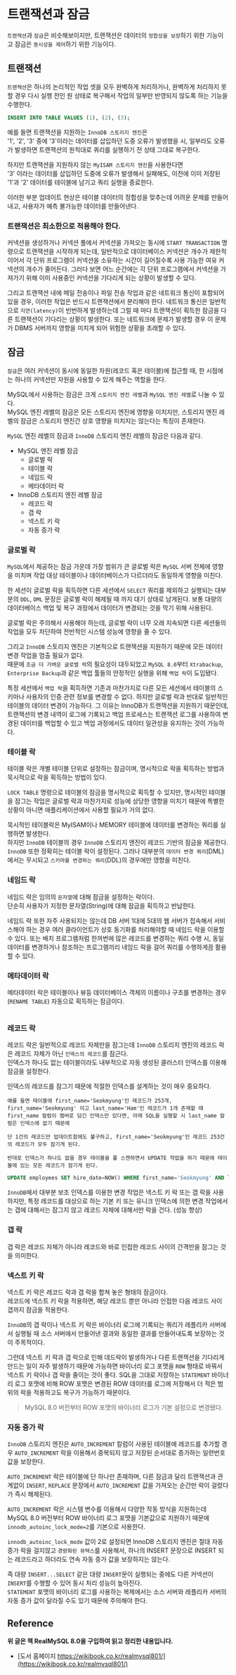# 트랜잭션과 잠금

`트랜잭션`과 `잠금`은 비슷해보이지만, 트랜잭션은 데이터의 `정합성을 보장`하기 위한 기능이고 잠금은 `동시성을 제어`하기 위한 기능이다.   

## 트랜잭션

`트랜잭션`은 하나의 논리적인 작업 셋을 모두 완벽하게 처리하거나, 완벽하게 처리하지 못할 경우 다시 실행 전인 원 상태로 복구해서 작업의 일부만 반영되지 않도록 하는 기능을 수행한다.

```sql
INSERT INTO TABLE VALUES (1), (2), (3);
```

예를 들면 트랜잭션을 지원하는 `InnoDB 스토리지 엔진`은  
'1', '2', '3' 중에 '3'이라는 데이터를 삽입하던 도중 오류가 발생했을 시, 일부라도 오류가 발생하면 트랜잭션의 원칙대로 쿼리를 실행하기 전 상태 그대로 복구한다.
  
하지만 트랜잭션을 지원하지 않는 `MyISAM 스토리지 엔진`을 사용한다면  
'3' 이라는 데이터를 삽입하던 도중에 오류가 발생해서 실패해도, 이전에 이미 저장된 '1'과 '2' 데이터를 테이블에 남기고 쿼리 실행을 종료한다. 

이러한 부분 업데이트 현상은 테이블 데이터의 정합성을 맞추는데 어려운 문제를 만들어내고, 사용자가 예측 불가능한 데이터를 만들어낸다.

### 트랜잭션은 최소한으로 적용해야 한다.

커넥션을 생성하거나 커넥션 풀에서 커넥션을 가져오는 동시에 `START TRANSACTION` 명령으로 트랜잭션을 시작하게 되는데, 일반적으로 데이터베이스 커넥션은 개수가 제한적이어서 각 단위 프로그램이
커넥션을 소유하는 시간이 길어질수록 사용 가능한 여유 커넥션의 개수가 줄어든다. 그러다 보면 어느 순간에는 각 단위 프로그램에서 커넥션을 가져가기 위해 이미 사용중인 커넥션을 기다리게 되는 상황이 발생할 수 있다.  

그리고 트랜잭션 내에 메일 전송이나 파일 전송 작업과 같은 네트워크 통신이 포함되어 있을 경우, 이러한 작업은 반드시 트랜잭션에서 분리해야 한다. 
네트워크 통신은 일반적으로 `지연(latency)`이 빈번하게 발생하는데 그럴 때 마다 트랜잭션이 획득한 잠금을 다른 트랜잭션이 기다리는 상황이 발생한다. 또는 네트워크에 문제가 발생할 경우 이 문제가 DBMS 서버까지 영향을 미치게 되어 위험한 상황을 초래할 수 있다.

## 잠금

`잠금`은 여러 커넥션이 동시에 동일한 자원(레코드 혹은 테이블)에 접근할 때, 한 시점에는 하나의 커넥션만 자원을 사용할 수 있게 해주는 역할을 한다.

MySQL에서 사용하는 잠금은 크게 `스토리지 엔진 레벨`과 `MySQL 엔진 레벨`로 나눌 수 있다.  
MySQL 엔진 레벨의 잠금은 모든 스토리지 엔진에 영향을 미치지만, 스토리지 엔진 레벨의 잠금은 스토리지 엔진간 상호 영향을 미치지는 않는다는 특징이 존재한다.

`MySQL` 엔진 레벨의 잠금과 `InnoDB` 스토리지 엔진 레벨의 잠금은 다음과 같다.

- MySQL 엔진 레벨 잠금
  - 글로벌 락
  - 테이블 락
  - 네임드 락
  - 메타데이터 락
- InnoDB 스토리지 엔진 레벨 잠금
  - 레코드 락
  - 갭 락
  - 넥스트 키 락
  - 자동 증가 락
 
### 글로벌 락

`MySQL`에서 제공하는 잠금 가운데 가장 범위가 큰 글로벌 락은 `MySQL` 서버 전체에 영향을 미치며 작업 대상 테이블이나 데이터베이스가 다르더라도 동일하게 영향을 미친다.  

한 세션이 글로벌 락을 획득하면 다른 세션에서 `SELECT` 쿼리를 제외하고 실행되는 대부분의 `DDL`, `DML` 문장은 글로벌 락이 해제될 때 까지 대기 상태로 남게된다. 
보통 대량의 데이터베이스 백업 및 복구 과정에서 데이터가 변경되는 것을 막기 위해 사용된다. 
  
글로벌 락은 주의해서 사용해야 하는데, 글로벌 락이 너무 오래 지속되면 다른 세션들의 작업을 모두 차단하여 전반적인 시스템 성능에 영향을 줄 수 있다.  
  
그리고 `InnoDB` 스토리지 엔진은 기본적으로 트랜잭션을 지원하기 때문에 모든 데이터 변경 작업을 멈출 필요가 없다.  
때문에 `조금 더 가벼운 글로벌 락`의 필요성이 대두되었고 `MySQL 8.0`부터 `Xtrabackup`, `Enterprise Backup`과 같은 백업 툴들의 안정적인 실행을 위해 `백업 락`이 도입됐다.  

특정 세션에서 `백업 락`을 획득하면 기존과 마찬가지로 다른 모든 세션에서 테이블의 스키마나 사용자의 인증 관련 정보를 변경할 수 없다.
하지만 글로벌 락과 반대로 일반적인 테이블의 데이터 변경이 가능하다. 그 이유는 InnoDB가 트랜잭션을 지원하기 때문인데,
트랜잭션의 변경 내역이 로그에 기록되고 백업 프로세스는 트랜잭션 로그를 사용하여 변경된 데이터를 백업할 수 있고 백업 과정에서도 데이터 일관성을 유지하는 것이 가능하다. 

### 테이블 락

테이블 락은 개별 테이블 단위로 설정하는 잠금이며, 명시적으로 락을 획득하는 방법과 묵시적으로 락을 획득하는 방법이 있다.  

`LOCK TABLE` 명령으로 테이블의 잠금을 명시적으로 획득할 수 있지만, 명시적인 테이블을 잠그는 작업은 글로벌 락과 마찬가지로 성능에 상당한 영향을 미치기 때문에 특별한 상황이 아니면 애플리케이션에서 사용할 필요가 거의 없다.  

묵시적인 테이블락은 MyISAM이나 MEMORY 테이블에 데이터를 변경하는 쿼리를 실행하면 발생한다.  
하지만 `InnoDB` 테이블의 경우 `InnoDB` 스토리지 엔진이 레코드 기반의 잠금을 제공한다. `InnoDB` 또한 정확히는 테이블 락이 설정된다. 그러나 대부분의 `데이터 변경 쿼리`(DML)에서는 무시되고 `스키마를 변경하는 쿼리`(DDL)의 경우에만 영향을 미친다.

### 네임드 락

네임드 락은 임의의 `문자열`에 대해 잠금을 설정하는 락이다.  
단순히 사용자가 지정한 문자열(String)에 대해 잠금을 획득하고 반납한다.  
  
네임드 락 또한 자주 사용되지는 않는데 DB 서버 1대에 5대의 웹 서버가 접속해서 서비스해야 하는 경우 여러 클라이언트가 상호 동기화를 처리해야할 때 네임드 락을 이용할 수 있다. 또는
배치 프로그램처럼 한꺼번에 많은 레코드를 변경하는 쿼리 수행 시, 동일 데이터를 변경하거나 참조하는 프로그램끼리 네임드 락을 걸어 쿼리를 수행하게끔 활용할 수 있다.

### 메타데이터 락

메타데이터 락은 테이블이나 뷰등 데이터베이스 객체의 이름이나 구조를 변경하는 경우 (`RENAME TABLE`) 자동으로 획득하는 잠금이다.  

#

### 레코드 락

레코드 락은 일반적으로 레코드 자체만을 잠그는데 `InnoDB` 스토리지 엔진의 레코드 락은 레코드 자체가 아닌 `인덱스의 레코드`를 잠근다.  
인덱스가 하나도 없는 테이블이라도 내부적으로 자동 생성된 클러스터 인덱스를 이용해 잠금을 설정한다.  
  
인덱스의 레코드를 잠그기 때문에 적절한 인덱스를 설계하는 것이 매우 중요하다.  

```
예를 들면 테이블에 first_name='Seokmyung'인 레코드가 253개, first_name='Seokmyung' 이고 last_name='Ham'인 레코드가 1개 존재할 때
first_name 컬럼이 멤버로 담긴 인덱스만 있다면, 아래 SQL을 실행할 시 last_name 칼럼은 인덱스에 없기 때문에

단 1건의 레코드만 업데이트함에도 불구하고, first_name='Seokmyung'인 레코드 253건의 레코드가 모두 잠기게 된다.
```

```
반대로 인덱스가 하나도 없을 경우 테이블을 풀 스캔하면서 UPDATE 작업을 하기 때문에 테이블에 있는 모든 레코드가 잠기게 된다.
```

```sql
UPDATE employees SET hire_date=NOW() WHERE first_name='Seokmyung' AND last_name='Ham';
```

`InnoDB`에서 대부분 보조 인덱스를 이용한 변경 작업은 넥스트 키 락 또는 갭 락을 사용하지만, 특정 레코드를 대상으로 하는 기본 키 또는 유니크 인덱스에 의한 변경 작업에서는 갭에 대해서는
잠그지 않고 레코드 자체에 대해서만 락을 건다. (성능 향상)

### 갭 락

갭 락은 레코드 자체가 아니라 레코드와 바로 인접한 레코드 사이의 간격만을 잠그는 것을 의미한다.

### 넥스트 키 락

넥스트 키 락은 레코드 락과 갭 락을 합쳐 놓은 형태의 잠금이다.  
레코드에 넥스트 키 락을 적용하면, 해당 레코드 뿐만 아니라 인접한 다음 레코드 사이 갭까지 잠금을 적용한다.

`InnoDB`의 갭 락이나 넥스트 키 락은 바이너리 로그에 기록되는 쿼리가 레플리카 서버에서 실행될 때 소스 서버에서 만들어낸 결과와 동일한 결과를 만들어내도록 보장하는 것이 주목적이다.  
  
그런데 넥스트 키 락과 갭 락으로 인해 데드락이 발생하거나 다른 트랜잭션을 기다리게 만드는 일이 자주 발생하기 때문에 가능하면 바이너리 로그 포맷을 `ROW` 형태로 바꿔서 넥스트 키 락이나 갭 락을 줄이는 것이 좋다.
SQL을 그대로 저장하는 `STATEMENT` 바이너리 로그 포맷에 비해 ROW 포맷은 변경된 ROW 데이터를 로그에 저장해서 더 적은 범위의 락을 적용하고도 복구가 가능하기 때문이다.
> MySQL 8.0 버전부터 ROW 포맷의 바이너리 로그가 기본 설정으로 변경됐다.

### 자동 증가 락

`InnoDB` 스토리지 엔진은 `AUTO_INCREMENT` 칼럼이 사용된 테이블에 레코드를 추가할 경우 `AUTO_INCREMENT` 락을 이용해서 중복되지 않고 저장된 순서대로 증가하는 일련번호 값을 보장한다.

`AUTO_INCREMENT` 락은 테이블에 단 하나만 존재하며, 다른 잠금과 달리 트랜잭션과 관계없이 `INSERT`, `REPLACE` 문장에서 `AUTO_INCREMENT` 값을 가져오는 순간만 락이 걸렸다가 즉시 해제된다.  

`AUTO_INCREMENT` 락은 시스템 변수를 이용해서 다양한 작동 방식을 지원하는데  
MySQL 8.0 버전부터 ROW 바이너리 로그 포맷을 기본값으로 지원하기 때문에 `innodb_autoinc_lock_mode=2`를 기본으로 사용한다.  

`innodb_autoinc_lock_mode` 값이 2로 설정되면 InnoDB 스토리지 엔진은 절대 자동 증가 락을 걸지않고 `경량화된 뮤텍스`를 사용해서, 하나의 INSERT 문장으로 INSERT 되는 레코드라고 하더라도 연속 자동 증가 값을 보장하지는 않는다.  
  
즉 대량 `INSERT...SELECT` 같은 대량 `INSERT`문이 실행되는 중에도 다른 커넥션이 `INSERT`를 수행할 수 있어 동시 처리 성능이 높아진다.  
`STATEMENT` 포맷의 바이너리 로그를 사용하는 복제에서는 소스 서버와 레플리카 서버의 자동 증가 값이 달라질 수도 있기 때문에 주의해야 한다.

## Reference 

**위 글은 책 RealMySQL 8.0을 구입하여 읽고 정리한 내용입니다.**
- [도서 홈페이지 https://wikibook.co.kr/realmysql801/](https://wikibook.co.kr/realmysql801/)
